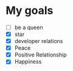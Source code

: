 # My goals
- [ ] be a queen
- [x] star
- [x] developer relations
- [x] Peace
- [x] Positive Relationship 
- [x] Happiness
